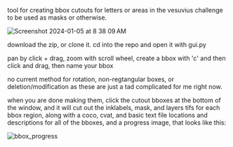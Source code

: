 tool for creating bbox cutouts for letters or areas in the vesuvius challenge to be used as masks or otherwise.

![Screenshot 2024-01-05 at 8 38 09 AM](https://github.com/bruniss/letter_label/assets/120566210/9ae42ef4-755f-49e4-9fce-ce86a9581db4)


download the zip, or clone it. cd into the repo and open it with gui.py

pan by click + drag,
zoom with scroll wheel,
create a bbox with 'c' and then click and drag, then name your bbox

no current method for rotation, non-regtangular boxes, or deletion/modification as these are just a tad complicated for me right now.

when you are done making them, click the cutout bboxes at the bottom of the window, and it will cut out the inklabels, mask, and layers tifs for each bbox region, along with a coco, cvat, and basic text file locations and descriptions for all of the bboxes, and a progress image, that looks like this:

![bbox_progress](https://github.com/bruniss/letter_label/assets/120566210/d0447c6b-36cb-4420-82e7-e86050dc96b1)
